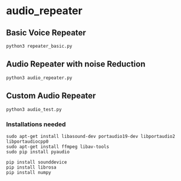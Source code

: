 # audio_repeater

## Basic Voice Repeater
```
python3 repeater_basic.py
```

## Audio Repeater with noise Reduction 
```
python3 audio_repeater.py
```

## Custom Audio Repeater 
```
python3 audio_test.py
```



### Installations needed
```
sudo apt-get install libasound-dev portaudio19-dev libportaudio2 libportaudiocpp0
sudo apt-get install ffmpeg libav-tools
sudo pip install pyaudio

pip install sounddevice 
pip install librosa
pip install numpy
```
